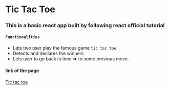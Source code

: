 # Tic Tac Toe
### This is a basic react app built by following react official tutorial

#### `Functionalities`
* Lets two user play the famous game `tic tac toe`
* Detects and declares the winners
* Lets user to go back in time => to some previous move.

#### link of the page
[Tic tac toe](https://amit-kr-debug.github.io/tic-tac-toe-react/)
